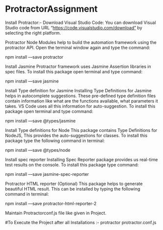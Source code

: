 # ProtractorAssignment
Install Protractor:-
Download Visual Studio Code:
You can download Visual Studio code from URL “https://code.visualstudio.com/download” by selecting the right platform.

Protractor Node Modules help to build the automation framework using the protractor API. Open the terminal window again and type the command:

npm install ––save protractor

Install Jasmine 
Protractor framework uses Jasmine Assertion libraries in spec files. To install this package open terminal and type command:

npm install ––save jasmine

Install Type definition for Jasmine 
Installing Type Definitions for Jasmine helps in autocomplete suggestions. These pre-defined type definition files contain information like what are the functions available, what parameters it takes. VS Code uses all this information for auto-suggestion. To install this package open terminal and type command:

npm install ––save @types/jasmine

Install Type definitions for Node 
This package contains Type Definitions for NodeJS, This provides the auto-suggestions for classes. To install this package type the following command in terminal:

npm install ––save @types/node

Install spec reporter 
Installing Spec Reporter package provides us real-time test results on the console. To install this package type command:

npm install ––save jasmine-spec-reporter

Protractor HTML reporter (Optional)
This package helps to generate beautiful HTML result. This can be installed by typing the following command in terminal:

npm install ––save protractor-html-reporter-2

Maintain Protractorconf.js file like given in Project.

#To Execute the Project after all Installations :-
protractor protractor.conf.js

